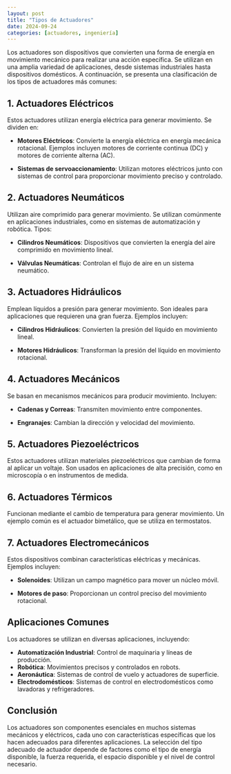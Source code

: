 ```yaml
---
layout: post
title: "Tipos de Actuadores"
date: 2024-09-24
categories: [actuadores, ingeniería]
---
```


Los actuadores son dispositivos que convierten una forma de energía en movimiento mecánico para realizar una acción específica. Se utilizan en una amplia variedad de aplicaciones, desde sistemas industriales hasta dispositivos domésticos. A continuación, se presenta una clasificación de los tipos de actuadores más comunes:

## 1. Actuadores Eléctricos

Estos actuadores utilizan energía eléctrica para generar movimiento. Se dividen en:

- **Motores Eléctricos**: Convierte la energía eléctrica en energía mecánica rotacional. Ejemplos incluyen motores de corriente continua (DC) y motores de corriente alterna (AC).
  
- **Sistemas de servoaccionamiento**: Utilizan motores eléctricos junto con sistemas de control para proporcionar movimiento preciso y controlado.

## 2. Actuadores Neumáticos

Utilizan aire comprimido para generar movimiento. Se utilizan comúnmente en aplicaciones industriales, como en sistemas de automatización y robótica. Tipos:

- **Cilindros Neumáticos**: Dispositivos que convierten la energía del aire comprimido en movimiento lineal.

- **Válvulas Neumáticas**: Controlan el flujo de aire en un sistema neumático.

## 3. Actuadores Hidráulicos

Emplean líquidos a presión para generar movimiento. Son ideales para aplicaciones que requieren una gran fuerza. Ejemplos incluyen:

- **Cilindros Hidráulicos**: Convierten la presión del líquido en movimiento lineal.

- **Motores Hidráulicos**: Transforman la presión del líquido en movimiento rotacional.

## 4. Actuadores Mecánicos

Se basan en mecanismos mecánicos para producir movimiento. Incluyen:

- **Cadenas y Correas**: Transmiten movimiento entre componentes.

- **Engranajes**: Cambian la dirección y velocidad del movimiento.

## 5. Actuadores Piezoeléctricos

Estos actuadores utilizan materiales piezoeléctricos que cambian de forma al aplicar un voltaje. Son usados en aplicaciones de alta precisión, como en microscopía o en instrumentos de medida.

## 6. Actuadores Térmicos

Funcionan mediante el cambio de temperatura para generar movimiento. Un ejemplo común es el actuador bimetálico, que se utiliza en termostatos.

## 7. Actuadores Electromecánicos

Estos dispositivos combinan características eléctricas y mecánicas. Ejemplos incluyen:

- **Solenoides**: Utilizan un campo magnético para mover un núcleo móvil.

- **Motores de paso**: Proporcionan un control preciso del movimiento rotacional.

## Aplicaciones Comunes

Los actuadores se utilizan en diversas aplicaciones, incluyendo:

- **Automatización Industrial**: Control de maquinaria y líneas de producción.
- **Robótica**: Movimientos precisos y controlados en robots.
- **Aeronáutica**: Sistemas de control de vuelo y actuadores de superficie.
- **Electrodomésticos**: Sistemas de control en electrodomésticos como lavadoras y refrigeradores.

## Conclusión

Los actuadores son componentes esenciales en muchos sistemas mecánicos y eléctricos, cada uno con características específicas que los hacen adecuados para diferentes aplicaciones. La selección del tipo adecuado de actuador depende de factores como el tipo de energía disponible, la fuerza requerida, el espacio disponible y el nivel de control necesario.
